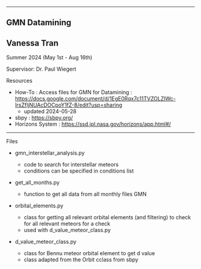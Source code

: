 ----------------------------------------
GMN Datamining
----------------------------------------

Vanessa Tran
----------------------------------------

Summer 2024 (May 1st - Aug 16th)

Supervisor: Dr. Paul Wiegert


Resources


- How-To : Access files for GMN for Datamining : https://docs.google.com/document/d/1EgE0Rqx7c11TVZOLZIWc-IrsZfIjNUAcDOCpoY1fZ-8/edit?usp=sharing
  - updated 2024-05-28
- sbpy : https://sbpy.org/
- Horizons System : https://ssd.jpl.nasa.gov/horizons/app.html#/

-----------------------------------------

Files


- gmn_interstellar_analysis.py
  - code to search for interstellar meteors
  - conditions can be specified in conditions list

- get_all_months.py
  - function to get all data from all monthly files GMN
 
- orbital_elements.py
  - class for getting all relevant orbital elements (and filtering) to check for all relevant meteors for a check
  - used with d_value_meteor_class.py

- d_value_meteor_class.py
  - class for Bennu meteor orbital element to get d value
  - class adapted from the Orbit cclass from sbpy
 
